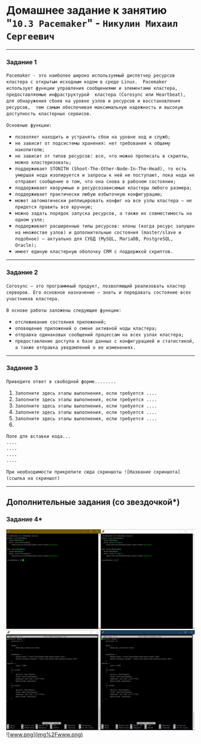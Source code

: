 # Домашнее задание к занятию "`10.3 Pacemaker`" - `Никулин Михаил Сергеевич`



---

### Задание 1

`Pacemaker - это наиболее широко используемый диспетчер ресурсов кластера с открытым исходным кодом в среде Linux. 
Pacemaker использует функции управления сообщениями и элементами кластера, предоставляемые инфраструктурой 
кластера (Corosync или Heartbeat), для обнаружения сбоев на уровне узлов и ресурсов и восстановления ресурсов, 
тем самым обеспечивая максимальную надежность и высокую доступность кластерных сервисов.` 

`Основные функции:`

- `позволяет находить и устранять сбои на уровне нод и служб;`
- `не зависит от подсистемы хранения: нет требования к общему накопителю;`
- `не зависит от типов ресурсов: все, что можно прописать в скрипты, можно кластеризовать;`
- `поддерживает STONITH (Shoot-The-Other-Node-In-The-Head), то есть умершая нода изолируется и запросы к ней не поступают, пока нода не отправит сообщение о том, что она снова в рабочем состоянии;`
- `поддерживает кворумные и ресурсозависимые кластеры любого размера;`
- `поддерживает практически любую избыточную конфигурацию;`
- `может автоматически реплицировать конфиг на все узлы кластера — не придется править все вручную;`
- `можно задать порядок запуска ресурсов, а также их совместимость на одном узле;`
- `поддерживает расширенные типы ресурсов: клоны (когда ресурс запущен на множестве узлов) и дополнительные состояния (master/slave и подобное) — актуально для СУБД (MySQL, MariaDB, PostgreSQL, Oracle);`
- `имеет единую кластерную оболочку CRM с поддержкой скриптов.`


---

### Задание 2

`Corosync — это программный продукт, позволяющий реализовать кластер
серверов. Его основное назначение — знать и передавать
состояние всех участников кластера.`


`В основе работы заложены следующие функции:`

- `отслеживание состояния приложений;`
- `оповещение приложений о смене активной ноды кластера;`
- `отправка одинаковых сообщений процессам на всех узлах
кластера;`
- `предоставление доступа к базе данных с конфигурацией и
статистикой, а также отправка уведомлений о ее изменениях.`


---

### Задание 3

`Приведите ответ в свободной форме........`

1. `Заполните здесь этапы выполнения, если требуется ....`
2. `Заполните здесь этапы выполнения, если требуется ....`
3. `Заполните здесь этапы выполнения, если требуется ....`
4. `Заполните здесь этапы выполнения, если требуется ....`
5. `Заполните здесь этапы выполнения, если требуется ....`
6. 

```
Поле для вставки кода...
....
....
....
....
```

`При необходимости прикрепитe сюда скриншоты
![Название скриншота](ссылка на скриншот)`


---
## Дополнительные задания (со звездочкой*)


### Задание 4*

![drbdadm_status.png](img%2Fdrbdadm_status.png)
![mysql.png](img%2Fmysql.png)
![www.png](img%2Fwww.png)